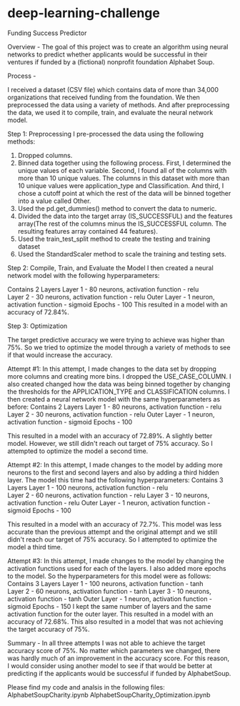 # deep-learning-challenge

Funding Success Predictor

Overview - 
The goal of this project was to create an algorithm using neural networks to predict whether applicants would be successful in their ventures if funded by a (fictional) nonprofit foundation Alphabet Soup.

Process - 

I received a dataset (CSV file) which contains data of more than 34,000 organizations that received funding from the foundation. We then preprocessed the data using a variety of methods. And after preprocessing the data, we used it to compile, train, and evaluate the neural network model. 

Step 1: Preprocessing
I pre-processed the data using the following methods:
1. Dropped columns.
2. Binned data together using the following process. First, I determined the unique values of each variable. Second, I found all of the columns with more than 10 unique values. The columns in this dataset with more than 10 unique values were application_type and Classification. And third, I chose a cutoff point at which the rest of the data will be binned together into a value called Other. 
3. Used the pd.get_dummies() method to convert the data to numeric.
4. Divided the data into the target array (IS_SUCCESSFUL) and the features array(The rest of the columns minus the IS_SUCCESSFUL column. The resulting features array contained 44 features).
5. Used the train_test_split method to create the testing and training dataset
6. Used the StandardScaler method to scale the training and testing sets.

Step 2: Compile, Train, and Evaluate the Model
I then created a neural network model with the following hyperparameters:

Contains 2 Layers 
    Layer 1 - 80 neurons, activation function - relu  
    Layer 2 - 30 neurons, activation function - relu
    Outer Layer - 1 neuron, activation function - sigmoid
Epochs - 100
This resulted in a model with an accuracy of 72.84%.

Step 3: Optimization

The target predictive accuracy we were trying to achieve was higher than 75%. 
So we tried to optimize the model through a variety of methods to see if that would increase the accuracy. 

Attempt #1:
In this attempt, I made changes to the data set by dropping more columns and creating more bins. I dropped the USE_CASE_COLUMN. I also created changed how the data was being binned together by changing the thresholds for the APPLICATION_TYPE and CLASSIFICATION columns. 
I then created a neural network model with the same hyperparameters as before:
Contains 2 Layers 
    Layer 1 - 80 neurons, activation function - relu  
    Layer 2 - 30 neurons, activation function - relu
    Outer Layer - 1 neuron, activation function - sigmoid
Epochs - 100

This resulted in a model with an accuracy of 72.89%. A slightly better model. However, we still didn't reach out target of 75% accuracy.
So I attempted to optimize the model a second time. 

Attempt #2:
In this attempt, I made changes to the model by adding more neurons to the first and second layers and also by adding a third hidden layer. 
The model this time had the following hyperparameters:
Contains 3 Layers 
    Layer 1 - 100 neurons, activation function - relu  
    Layer 2 - 60 neurons, activation function - relu
    Layer 3 - 10 neurons, activation function - relu
    Outer Layer - 1 neuron, activation function - sigmoid
Epochs - 100

This resulted in a model with an accuracy of 72.7%. This model was less accurate than the previous attempt and the original attempt and we still didn't reach our target of 75% accuracy.
So I attempted to optimize the model a third time. 

Attempt #3:
In this attempt, I made changes to the model by changing the activation functions used for each of the layers. I also added more epochs to the model. 
So the hyperparameters for this model were as follows:
Contains 3 Layers 
    Layer 1 - 100 neurons, activation function - tanh  
    Layer 2 - 60 neurons, activation function - tanh
    Layer 3 - 10 neurons, activation function - tanh
    Outer Layer - 1 neuron, activation function - sigmoid
Epochs - 150
I kept the same number of layers and the same activation function for the outer layer. 
This resulted in a model with an accuracy of 72.68%. This also resulted in a model that was not achieving the target accuracy of 75%.

Summary - 
In all three attempts I was not able to achieve the target accuracy score of 75%. No matter which parameters we changed, there was hardly much of an improvement in the accuracy score. For this reason, I would consider using another model to see if that would be better at predicting if the applicants would be successful if funded by AlphabetSoup.

Please find my code and analsis in the following files:
AlphabetSoupCharity.ipynb
AlphabetSoupCharity_Optimization.ipynb
